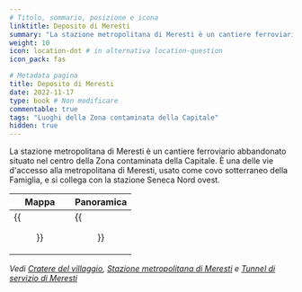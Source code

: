 ```yaml
---
# Titolo, sommario, posizione e icona
linktitle: Deposito di Meresti
summary: "La stazione metropolitana di Meresti è un cantiere ferroviario abbandonato situato nel centro della Zona contaminata della Capitale. È una delle vie d'accesso alla metropolitana di Meresti, usato come covo sotterraneo della Famiglia, e si collega con la stazione Seneca Nord ovest."
weight: 10
icon: location-dot # in alternativa location-question
icon_pack: fas

# Metadata pagina
title: Deposito di Meresti
date: 2022-11-17
type: book # Non modificare
commentable: true
tags: "Luoghi della Zona contaminata della Capitale"
hidden: true
---
```




La stazione metropolitana di Meresti è un cantiere ferroviario abbandonato situato nel centro della Zona contaminata della Capitale. È una delle vie d'accesso alla metropolitana di Meresti, usato come covo sotterraneo della Famiglia, e si collega con la stazione Seneca Nord ovest. 

| Mappa                                         | Panoramica                                |
| --------------------------------------------- | ----------------------------------------- |
| {{<figure src="Meresti_Trainyard_loc.webp">}} | {{<figure src="Meresti_Trainyard.webp">}} |

*Vedi [Cratere del villaggio](../cratere-del-villaggio), [Stazione metropolitana di Meresti](stazione-metropolitana-di-meresti) e [Tunnel di servizio di Meresti](tunnel-di-servizio-di-meresti)*


